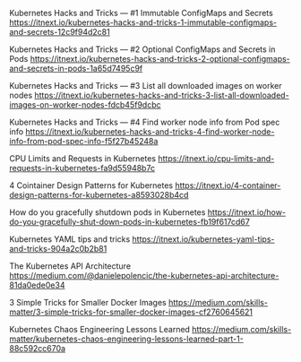 Kubernetes Hacks and Tricks — #1 Immutable ConfigMaps and Secrets
https://itnext.io/kubernetes-hacks-and-tricks-1-immutable-configmaps-and-secrets-12c9f94d2c81

Kubernetes Hacks and Tricks — #2 Optional ConfigMaps and Secrets in Pods
https://itnext.io/kubernetes-hacks-and-tricks-2-optional-configmaps-and-secrets-in-pods-1a65d7495c9f

Kubernetes Hacks and Tricks — #3 List all downloaded images on worker nodes
https://itnext.io/kubernetes-hacks-and-tricks-3-list-all-downloaded-images-on-worker-nodes-fdcb45f9dcbc

Kubernetes Hacks and Tricks — #4 Find worker node info from Pod spec info
https://itnext.io/kubernetes-hacks-and-tricks-4-find-worker-node-info-from-pod-spec-info-f5f27b45248a

CPU Limits and Requests in Kubernetes
https://itnext.io/cpu-limits-and-requests-in-kubernetes-fa9d55948b7c

4 Cointainer Design Patterns for Kubernetes
https://itnext.io/4-container-design-patterns-for-kubernetes-a8593028b4cd

How do you gracefully shutdown pods in Kubernetes
https://itnext.io/how-do-you-gracefully-shut-down-pods-in-kubernetes-fb19f617cd67

Kubernetes YAML tips and tricks
https://itnext.io/kubernetes-yaml-tips-and-tricks-904a2c0b2b81

The Kubernetes API Architecture
https://medium.com/@danielepolencic/the-kubernetes-api-architecture-81da0ede0e34

3 Simple Tricks for Smaller Docker Images
https://medium.com/skills-matter/3-simple-tricks-for-smaller-docker-images-cf2760645621

Kubernetes Chaos Engineering Lessons Learned
https://medium.com/skills-matter/kubernetes-chaos-engineering-lessons-learned-part-1-88c592cc670a